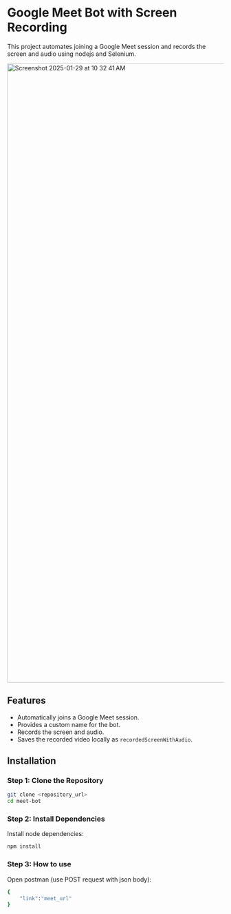 # Google Meet Bot with Screen Recording

This project automates joining a Google Meet session and records the screen and audio using nodejs and Selenium.

<img width="1436" alt="Screenshot 2025-01-29 at 10 32 41 AM" src="https://github.com/user-attachments/assets/5426665a-500b-451c-8c04-e6bacbdf9609" />


## Features
- Automatically joins a Google Meet session.
- Provides a custom name for the bot.
- Records the screen and audio.
- Saves the recorded video locally as `recordedScreenWithAudio`.



## Installation

### Step 1: Clone the Repository
```bash
git clone <repository_url>
cd meet-bot
```

### Step 2: Install Dependencies
Install node dependencies:
```bash
npm install
```


### Step 3: How to use
Open postman (use POST request with json body):
```bash
{
    "link":"meet_url"
}
```
